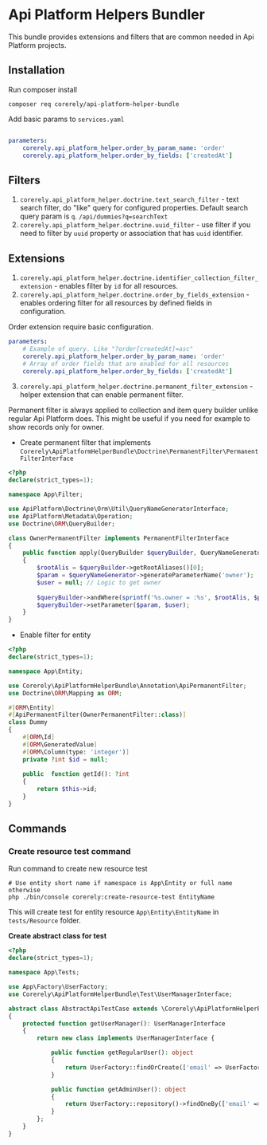# Api Platform Helpers Bundler

This bundle provides extensions and filters that are common needed in Api Platform projects.

## Installation

Run composer install

```shell
composer req corerely/api-platform-helper-bundle
```

Add basic params to `services.yaml`

```yaml

parameters:
    corerely.api_platform_helper.order_by_param_name: 'order'
    corerely.api_platform_helper.order_by_fields: ['createdAt']
```

## Filters

1. `corerely.api_platform_helper.doctrine.text_search_filter` - text search filter, do "like" query for configured properties. Default search query param is `q`. `/api/dummies?q=searchText` 
2. `corerely.api_platform_helper.doctrine.uuid_filter` - use filter if you need to filter by `uuid` property or association that has `uuid` identifier.

## Extensions

1. `corerely.api_platform_helper.doctrine.identifier_collection_filter_extension` - enables filter by `id` for all resources.
2. `corerely.api_platform_helper.doctrine.order_by_fields_extension` - enables ordering filter for all resources by defined fields in configuration.

Order extension require basic configuration.
```yaml
parameters:
    # Example of query. Like "?order[createdAt]=asc"
    corerely.api_platform_helper.order_by_param_name: 'order'
    # Array of order fields that are enabled for all resources
    corerely.api_platform_helper.order_by_fields: ['createdAt']
```

3. `corerely.api_platform_helper.doctrine.permanent_filter_extension` - helper extension that can enable permanent filter.

Permanent filter is always applied to collection and item query builder unlike regular Api Platform does.
This might be useful if you need for example to show records only for owner.

- Create permanent filter that implements `Corerely\ApiPlatformHelperBundle\Doctrine\PermanentFilter\PermanentFilterInterface`

```php
<?php
declare(strict_types=1);

namespace App\Filter;

use ApiPlatform\Doctrine\Orm\Util\QueryNameGeneratorInterface;
use ApiPlatform\Metadata\Operation;
use Doctrine\ORM\QueryBuilder;

class OwnerPermanentFilter implements PermanentFilterInterface
{
    public function apply(QueryBuilder $queryBuilder, QueryNameGeneratorInterface $queryNameGenerator, string $resourceClass, Operation $operation = null, array $context = [], array $options = [], array $identifiers = null): void
    {
        $rootAlis = $queryBuilder->getRootAliases()[0];
        $param = $queryNameGenerator->generateParameterName('owner');
        $user = null; // Logic to get owner
        
        $queryBuilder->andWhere(sprintf('%s.owner = :%s', $rootAlis, $param));
        $queryBuilder->setParameter($param, $user);
    }
}
```
- Enable filter for entity

```php
<?php
declare(strict_types=1);

namespace App\Entity;

use Corerely\ApiPlatformHelperBundle\Annotation\ApiPermanentFilter;
use Doctrine\ORM\Mapping as ORM;

#[ORM\Entity]
#[ApiPermanentFilter(OwnerPermanentFilter::class)]
class Dummy
{
    #[ORM\Id]
    #[ORM\GeneratedValue]
    #[ORM\Column(type: 'integer')]
    private ?int $id = null;
    
    public  function getId(): ?int
    {
        return $this->id;
    }
}
```

## Commands

### Create resource test command

Run command to create new resource test

```shell
# Use entity short name if namespace is App\Entity or full name otherwise
php ./bin/console corerely:create-resource-test EntityName
```

This will create test for entity resource `App\Entity\EntityName` in `tests/Resource` folder.

**Create abstract class for test**

```php
<?php
declare(strict_types=1);

namespace App\Tests;

use App\Factory\UserFactory;
use Corerely\ApiPlatformHelperBundle\Test\UserManagerInterface;

abstract class AbstractApiTestCase extends \Corerely\ApiPlatformHelperBundle\Test\ApiTestCase
{
    protected function getUserManager(): UserManagerInterface
    {
        return new class implements UserManagerInterface {

            public function getRegularUser(): object
            {
                return UserFactory::findOrCreate(['email' => UserFactory::DEFAULT_USER]);
            }

            public function getAdminUser(): object
            {
                return UserFactory::repository()->findOneBy(['email' => UserFactory::ADMIN]) ?? UserFactory::new()->withAdmin()->create();
            }
        };
    }
}
```
